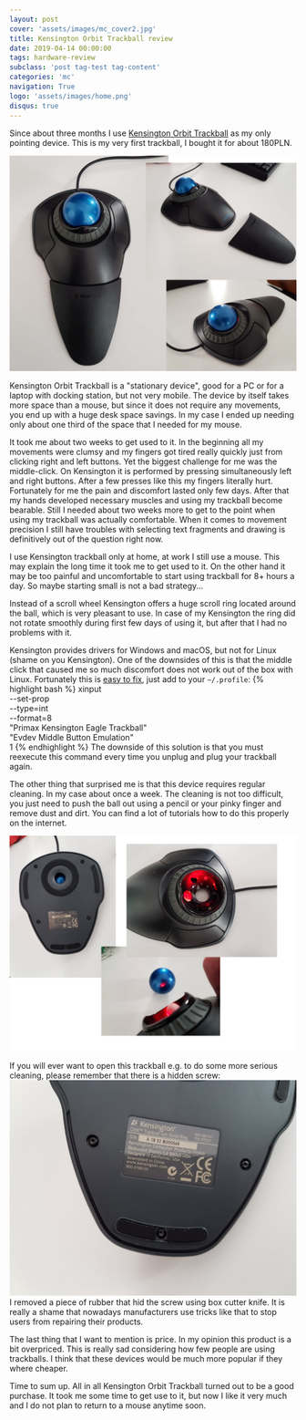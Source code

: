 ```yaml
---
layout: post
cover: 'assets/images/mc_cover2.jpg'
title: Kensington Orbit Trackball review
date: 2019-04-14 00:00:00
tags: hardware-review
subclass: 'post tag-test tag-content'
categories: 'mc'
navigation: True
logo: 'assets/images/home.png'
disqus: true
---
```

Since about three months I use 
[Kensington Orbit Trackball](https://www.kensington.com/p/products/control/trackballs/orbit-trackball-with-scroll-ring/)
as my only pointing device.
This is my very first trackball, I bought it for about 180PLN.

![Kensington Orbit Trackball](assets/images/2019-04-14/t1.jpg)

Kensington Orbit Trackball is a "stationary device",
good for a PC or for a laptop with docking station, but not
very mobile.
The device by itself takes more space than a mouse, but since
it does not require any movements, you end up with a huge desk space savings.
In my case I ended up needing only about one third of
the space that I needed for my mouse.

It took me about two weeks to get used to it.
In the beginning all my movements were clumsy and
my fingers got tired really quickly just from clicking right and
left buttons.
Yet the biggest challenge for me was the middle-click.
On Kensington it is performed by pressing simultaneously left
and right buttons. After a few presses like this my fingers literally
hurt.
Fortunately for me the pain and discomfort lasted
only few days. After that my hands developed necessary muscles
and using my trackball become bearable.
Still I needed about two weeks more to get to the point when
using my trackball was actually comfortable.
When it comes to movement precision I still have troubles
with selecting text fragments and 
drawing is definitively out of the question right now.

I use Kensington trackball only
at home, at work I still use a mouse.
This may explain the long time it took me to get used to it.
On the other hand it may be too painful and uncomfortable
to start using trackball for 8+ hours a day.
So maybe starting small is not a bad strategy...

Instead of a scroll wheel Kensington offers a huge
scroll ring located around the ball, which
is very pleasant to use.
In case of my Kensington the ring did not rotate
smoothly during first few days of using it, but after that
I had no problems with it.

Kensington provides drivers for Windows and macOS,
but not for Linux (shame on you Kensington).
One of the downsides of this
is that the middle click that caused me so much discomfort
does not work out of the box with Linux.
Fortunately this is 
[easy to fix](https://oliversmith.io/technology/2016/01/03/Enabling-middle-click-for-kensington-trackball-on-ubuntu-linux/),
just add to your `~/.profile`:
{% highlight bash %}
xinput \
  --set-prop \
  --type=int \
  --format=8 \
  "Primax Kensington Eagle Trackball" \
  "Evdev Middle Button Emulation" \
  1
{% endhighlight %}
The downside of this solution is that you must reexecute this command
every time you unplug and plug your trackball again.

The other thing that surprised me is that this device
requires regular cleaning. In my case about once a week.
The cleaning is not too difficult, you just need to push the ball out 
using a pencil or your pinky finger and remove dust and dirt.
You can find a lot of tutorials how to do this properly on the internet.

![Cleaning](assets/images/2019-04-14/t2.jpg)

If you will ever want to open this trackball e.g. to do some
more serious cleaning, please remember that there is 
a hidden screw:
![Cleaning](assets/images/2019-04-14/t3.jpg)
I removed a piece of rubber that hid the screw using
box cutter knife.
It is really a shame that nowadays manufacturers use
tricks like that to stop users from
repairing their products.

The last thing that I want to mention is price.
In my opinion this product is a bit overpriced.
This is really sad considering how few people are using trackballs.
I think that these devices would be much more popular if they
where cheaper.

Time to sum up.
All in all Kensington Orbit Trackball turned out to be a good
purchase. It took me some time to get use to it, but now I like it very much
and I do not plan to return to a mouse anytime soon.

